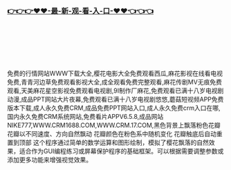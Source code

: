 ### [👉👉👉♥♥-最-新-观-看-入-口-♥♥👈👈👈](https://mrddrm.github.io/mfwz.html)
<br></br><br></br><br></br>
免费的行情网站WWW下载大全,樱花电影大全免费观看西瓜,麻花影视在线看电视免费,青青河边草免费观看影视大全,成全观看免费完整观看,麻花传剧MV无痕免费观看,天美麻花星空影视免费观看电视剧,9I制作厂麻花,免费观看已满十八岁电视剧动漫,成品PPT网站大片夜幕,免费观看已满十八岁电视剧悠悠,蘑菇短视频APP免费版本下载,成人永久免费CRM,成品免费PPT网站入口,成人永久免费crm入口在哪,国内永久免费CRM系统网站,免费看片APPV6.5.8,成品网站NIKE777,WWW.CRM1688.COM,WWW.CRM.17.COM,黑色背景上飘落粉色花瓣
花瓣以不同速度、方向自然飘动
花瓣颜色在粉色系中随机变化
花瓣触底后自动重置到顶部
这个程序通过简单的数学运算和图形绘制，模拟了樱花飘落的自然效果，适合作为GUI编程练习或屏幕保护程序的基础框架。可以根据需要调整参数或添加更多功能来增强视觉效果。
